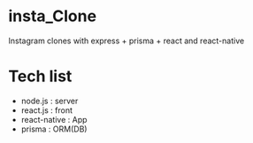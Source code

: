 # insta_Clone
Instagram clones with express + prisma + react and react-native

# Tech list
- node.js : server
- react.js : front
- react-native : App
- prisma : ORM(DB)
